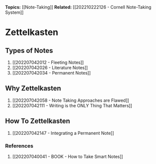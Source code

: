 **Topics:** [[Note-Taking]]
**Related:** [[202210222126 - Cornell Note-Taking System]]

# Zettelkasten
## Types of Notes
1. [[202207042012 - Fleeting Notes]]
2. [[202207042026 - Literature Notes]]
3. [[202207042034 - Permanent Notes]]

## Why Zettelkasten
1. [[202207042058 - Note Taking Approaches are Flawed]]
2. [[202207042111 - Writing is the ONLY Thing That Matters]]

## How To Zettelkasten
1. [[202207042147 - Integrating a Permanent Note]]

### References
1. [[202207040041 - BOOK - How to Take Smart Notes]]